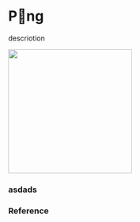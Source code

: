 # P🏓ng
descriotion

<img src="/README Files/pong.gif" width="250" height="250"/>


### asdads

### Reference
